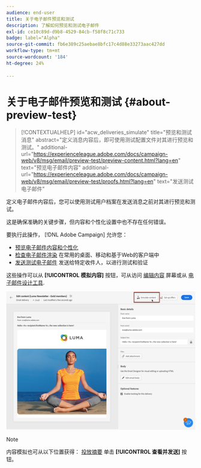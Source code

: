 ```yaml
---
audience: end-user
title: 关于电子邮件预览和测试
description: 了解如何预览和测试电子邮件
exl-id: ce10c89d-d9b8-4529-84cb-f58f8c71c733
badge: label="Alpha"
source-git-commit: fb6e389c25aebae8bfc17c4d88e33273aac427dd
workflow-type: tm+mt
source-wordcount: '184'
ht-degree: 24%

---
```


# 关于电子邮件预览和测试 {#about-preview-test}

>[!CONTEXTUALHELP]
>id="acw_deliveries_simulate"
>title="预览和测试消息"
>abstract="定义消息内容后，即可使用测试配置文件对其进行预览和测试。"
>additional-url="https://experienceleague.adobe.com/docs/campaign-web/v8/msg/email/preview-test/preview-content.html?lang=en" text="预览电子邮件内容"
>additional-url="https://experienceleague.adobe.com/docs/campaign-web/v8/msg/email/preview-test/proofs.html?lang=en" text="发送测试电子邮件"

定义电子邮件内容后，您可以使用测试用户档案在发送消息之前对其进行预览和测试。

这是确保准确的关键步骤，但内容和个性化设置中也不存在任何错误。

要执行此操作， [!DNL Adobe Campaign] 允许您：

* [预览电子邮件内容和个性化](preview-content.md)
* [检查电子邮件渲染](email-rendering.md) 在常用的桌面、移动和基于Web的客户端中
* [发送测试电子邮件](proofs.md) 发送给特定收件人，以进行测试和验证

这些操作可以从 **[!UICONTROL 模拟内容]** 按钮，可从访问 [编辑内容](../content/edit-content.md) 屏幕或从 [电子邮件设计工具](../content/get-started-email-designer.md).

![](assets/simulate-button.png)

>[!NOTE]
>
>内容模拟也可从以下位置获得： [投放摘要](../monitor/prepare-send.md) 单击 **[!UICONTROL 查看并发送]** 按钮。
